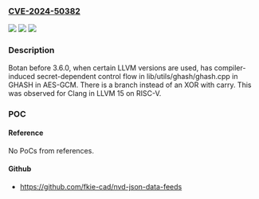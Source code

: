 ### [CVE-2024-50382](https://cve.mitre.org/cgi-bin/cvename.cgi?name=CVE-2024-50382)
![](https://img.shields.io/static/v1?label=Product&message=n%2Fa&color=blue)
![](https://img.shields.io/static/v1?label=Version&message=n%2Fa&color=blue)
![](https://img.shields.io/static/v1?label=Vulnerability&message=n%2Fa&color=brighgreen)

### Description

Botan before 3.6.0, when certain LLVM versions are used, has compiler-induced secret-dependent control flow in lib/utils/ghash/ghash.cpp in GHASH in AES-GCM. There is a branch instead of an XOR with carry. This was observed for Clang in LLVM 15 on RISC-V.

### POC

#### Reference
No PoCs from references.

#### Github
- https://github.com/fkie-cad/nvd-json-data-feeds

